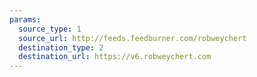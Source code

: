 ```yaml
---
params:
  source_type: 1
  source_url: http://feeds.feedburner.com/robweychert
  destination_type: 2
  destination_url: https://v6.robweychert.com
---
```

